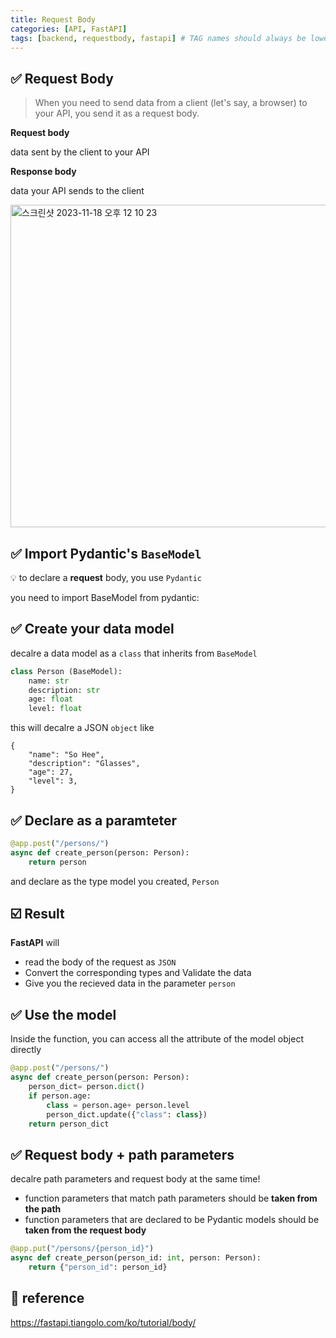 ```yaml
---
title: Request Body
categories: [API, FastAPI]
tags: [backend, requestbody, fastapi] # TAG names should always be lowercase
---
```


## ✅ Request Body

> When you need to send data from a client (let's say, a browser) to your API, you send it as a request body.

**Request body**

data sent by the client to your API

**Response body**

data your API sends to the client

<img width="516" alt="스크린샷 2023-11-18 오후 12 10 23" src="https://github.com/soheeparklee/portfolioWebsite_dreamcoding/assets/97790983/ad15dc78-6dd8-4d25-adf9-87db8c4291ad">

## ✅ Import Pydantic's `BaseModel`

💡 to declare a **request** body, you use `Pydantic`

you need to import BaseModel from pydantic:

## ✅ Create your data model

decalre a data model as a `class` that inherits from `BaseModel`

```python
class Person (BaseModel):
    name: str
    description: str
    age: float
    level: float
```

this will decalre a JSON `object` like

```
{
    "name": "So Hee",
    "description": "Glasses",
    "age": 27,
    "level": 3,
}
```

## ✅ Declare as a paramteter

```python
@app.post("/persons/")
async def create_person(person: Person):
    return person
```

and declare as the type model you created, `Person`

## ☑️ Result

**FastAPI** will

- read the body of the request as `JSON`
- Convert the corresponding types and Validate the data
- Give you the recieved data in the parameter `person`

## ✅ Use the model

Inside the function, you can access all the attribute of the model object directly

```python
@app.post("/persons/")
async def create_person(person: Person):
    person_dict= person.dict()
    if person.age:
        class = person.age+ person.level
        person_dict.update({"class": class})
    return person_dict
```

## ✅ Request body + path parameters

decalre path parameters and request body at the same time!

- function parameters that match path parameters should be **taken from the path**
- function parameters that are declared to be Pydantic models should be **taken from the request body**

```python
@app.put("/persons/{person_id}")
async def create_person(person_id: int, person: Person):
    return {"person_id": person_id}
```

## 💟 reference

<https://fastapi.tiangolo.com/ko/tutorial/body/>
